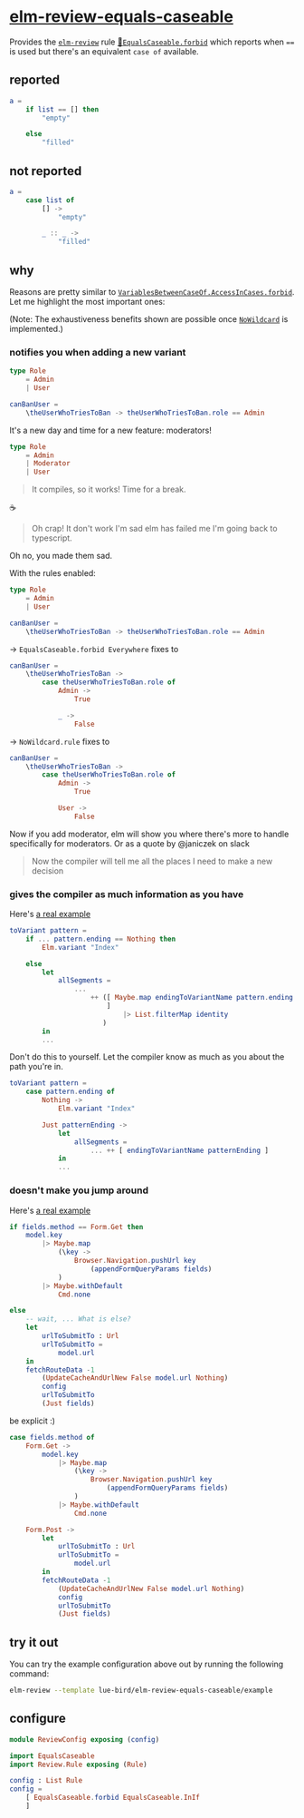 # [elm-review-equals-caseable](https://dark.elm.dmy.fr/packages/lue-bird/elm-review-equals-caseable/latest/)

Provides the [`elm-review`](https://package.elm-lang.org/packages/jfmengels/elm-review/latest/) rule [🔧`EqualsCaseable.forbid`](https://package.elm-lang.org/packages/lue-bird/elm-review-equals-caseable/1.0.0/EqualsCaseable#forbid) which reports when `==` is used but there's an equivalent `case of` available.

## reported
```elm
a =
    if list == [] then
        "empty"

    else
        "filled"
```

## not reported
```elm
a =
    case list of
        [] ->
            "empty"

        _ :: _ ->
            "filled"
```

## why

Reasons are pretty similar to [`VariablesBetweenCaseOf.AccessInCases.forbid`](https://dark.elm.dmy.fr/packages/lue-bird/elm-review-variables-between-case-of-access-in-cases/latest/#why).
Let me highlight the most important ones:

(Note: The exhaustiveness benefits shown are possible once [`NoWildcard`](https://github.com/jfmengels/elm-review/discussions/91) is implemented.)

### notifies you when adding a new variant

```elm
type Role
    = Admin
    | User

canBanUser =
    \theUserWhoTriesToBan -> theUserWhoTriesToBan.role == Admin
```
It's a new day and time for a new feature: moderators!
```elm
type Role
    = Admin
    | Moderator
    | User
```
> It compiles, so it works! Time for a break.

☕

> Oh crap! It don't work I'm sad elm has failed me I'm going back to typescript.

Oh no, you made them sad.

With the rules enabled:

```elm
type Role
    = Admin
    | User

canBanUser =
    \theUserWhoTriesToBan -> theUserWhoTriesToBan.role == Admin
```
→ `EqualsCaseable.forbid Everywhere` fixes to
```elm
canBanUser =
    \theUserWhoTriesToBan ->
        case theUserWhoTriesToBan.role of
            Admin ->
                True

            _ ->
                False
```
→ `NoWildcard.rule` fixes to
```elm
canBanUser =
    \theUserWhoTriesToBan ->
        case theUserWhoTriesToBan.role of
            Admin ->
                True

            User ->
                False
```
Now if you add moderator, elm will show you where there's more to handle specifically for moderators. Or as a quote by @janiczek on slack
> Now the compiler will tell me all the places I need to make a new decision


### gives the compiler as much information as you have
Here's [a real example](https://github.com/dillonkearns/elm-pages/blob/9d6d30235f7db8d3c2c0b40d78f3cc5a6278562d/src/Pages/Internal/RoutePattern.elm#L418)
```elm
toVariant pattern =
    if ... pattern.ending == Nothing then
        Elm.variant "Index"

    else
        let
            allSegments =
                ...
                    ++ ([ Maybe.map endingToVariantName pattern.ending
                        ]
                            |> List.filterMap identity
                       )
        in
        ...
```
Don't do this to yourself. Let the compiler know as much as you about the path you're in.
```elm
toVariant pattern =
    case pattern.ending of
        Nothing ->
            Elm.variant "Index"

        Just patternEnding ->
            let
                allSegments =
                    ... ++ [ endingToVariantName patternEnding ]
            in
            ...
```

### doesn't make you jump around
Here's [a real example](https://github.com/dillonkearns/elm-pages/blob/9d6d30235f7db8d3c2c0b40d78f3cc5a6278562d/src/Pages/Internal/Platform.elm#L941)
```elm
if fields.method == Form.Get then
    model.key
        |> Maybe.map
            (\key ->
                Browser.Navigation.pushUrl key
                    (appendFormQueryParams fields)
            )
        |> Maybe.withDefault
            Cmd.none

else
    -- wait, ... What is else?
    let
        urlToSubmitTo : Url
        urlToSubmitTo =
            model.url
    in
    fetchRouteData -1
        (UpdateCacheAndUrlNew False model.url Nothing)
        config
        urlToSubmitTo
        (Just fields)
```
be explicit :)
```elm
case fields.method of
    Form.Get ->
        model.key
            |> Maybe.map
                (\key ->
                    Browser.Navigation.pushUrl key
                        (appendFormQueryParams fields)
                )
            |> Maybe.withDefault
                Cmd.none

    Form.Post ->
        let
            urlToSubmitTo : Url
            urlToSubmitTo =
                model.url
        in
        fetchRouteData -1
            (UpdateCacheAndUrlNew False model.url Nothing)
            config
            urlToSubmitTo
            (Just fields)
```


## try it out

You can try the example configuration above out by running the following command:

```bash
elm-review --template lue-bird/elm-review-equals-caseable/example
```

## configure

```elm
module ReviewConfig exposing (config)

import EqualsCaseable
import Review.Rule exposing (Rule)

config : List Rule
config =
    [ EqualsCaseable.forbid EqualsCaseable.InIf
    ]
```

